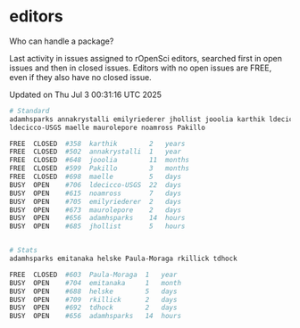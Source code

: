 # editors

Who can handle a package?

Last activity in issues assigned to rOpenSci editors, searched first in open
issues and then in closed issues. Editors with no open issues are FREE, even if
they also have no closed issue.


Updated on Thu Jul 3 00:31:16 UTC 2025

```bash
# Standard
adamhsparks annakrystalli emilyriederer jhollist jooolia karthik ldecicco
ldecicco-USGS maelle maurolepore noamross Pakillo

FREE  CLOSED  #358  karthik        2   years
FREE  CLOSED  #502  annakrystalli  1   year
FREE  CLOSED  #648  jooolia        11  months
FREE  CLOSED  #599  Pakillo        3   months
FREE  CLOSED  #698  maelle         5   days
BUSY  OPEN    #706  ldecicco-USGS  22  days
BUSY  OPEN    #615  noamross       7   days
BUSY  OPEN    #705  emilyriederer  2   days
BUSY  OPEN    #673  maurolepore    2   days
BUSY  OPEN    #656  adamhsparks    14  hours
BUSY  OPEN    #685  jhollist       5   hours


# Stats
adamhsparks emitanaka helske Paula-Moraga rkillick tdhock

FREE  CLOSED  #603  Paula-Moraga  1   year
BUSY  OPEN    #704  emitanaka     1   month
BUSY  OPEN    #688  helske        5   days
BUSY  OPEN    #709  rkillick      2   days
BUSY  OPEN    #692  tdhock        2   days
BUSY  OPEN    #656  adamhsparks   14  hours
```
